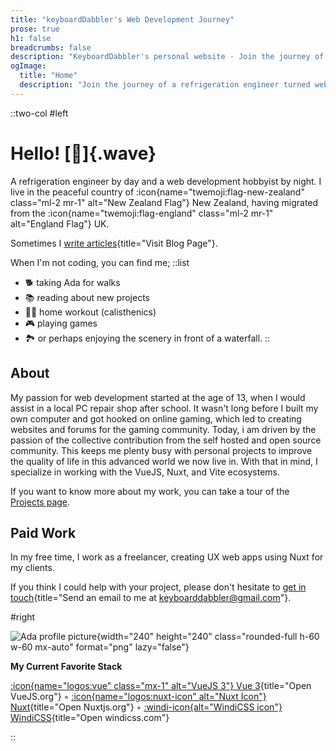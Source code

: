 ```yaml
---
title: "keyboardDabbler's Web Development Journey"
prose: true
h1: false
breadcrumbs: false
description: "KeyboardDabbler's personal website - Join the journey of a refrigeration engineer turned web development hobbyist. Discover completed projects, blog posts, and more about the passion behind the code. Contact for freelancing opportunities."
ogImage:
  title: "Home"
  description: "Join the journey of a refrigeration engineer turned web development hobbyist."
---
```



::two-col
#left

# Hello! [👋]{.wave} 

A refrigeration engineer by day and a web development hobbyist by night. I live in the peaceful country of :icon{name="twemoji:flag-new-zealand" class="ml-2 mr-1" alt="New Zealand Flag"} New Zealand, having migrated from the :icon{name="twemoji:flag-england" class="ml-2 mr-1" alt="England Flag"} UK.

Sometimes I [write articles](/blog){title="Visit Blog Page"}.

When I'm not coding, you can find me;
::list
- 🐕 taking Ada for walks
- 📚 reading about new projects
- 🏋️‍♀️ home workout (calisthenics)
- 🎮 playing games
- 🏞️ or perhaps enjoying the scenery in front of a waterfall.
::

## About

My passion for web development started at the age of 13, when I would assist in a local PC repair shop after school. It wasn't long before I built my own computer and got hooked on online gaming, which led to creating websites and forums for the gaming community. 
Today, i am driven by the passion of the collective contribution from the self hosted and open source community. This keeps me plenty busy with personal projects to improve the quality of life in this advanced world we now live in. With that in mind, I specialize in working with the VueJS, Nuxt, and Vite ecosystems.

If you want to know more about my work, you can take a tour of the [Projects page](/projects).

## Paid Work

In my free time, I work as a freelancer, creating UX web apps using Nuxt for my clients. 

If you think I could help with your project, please don't hesitate to [get in touch](mailto:keyboarddabbler@gmail.com){title="Send an email to me at keyboarddabbler@gmail.com"}.

#right

![Ada profile picture](/Ada_circle_portfolio_avatar_vector_golden_retriever.png){width="240" height="240" class="rounded-full h-60 w-60 mx-auto" format="png" lazy="false"}

<strong class="text-xs uppercase opacity-70">My Current Favorite Stack</strong> 

[:icon{name="logos:vue" class="mx-1" alt="VueJS 3"} Vue 3](https://vuejs.org/){title="Open VueJS.org"} ◦
[:icon{name="logos:nuxt-icon" alt="Nuxt Icon"} Nuxt](https://nuxt.com/){title="Open Nuxtjs.org"} ◦
[:windi-icon{alt="WindiCSS icon"} WindiCSS](https://windicss.org){title="Open windicss.com"}

::


